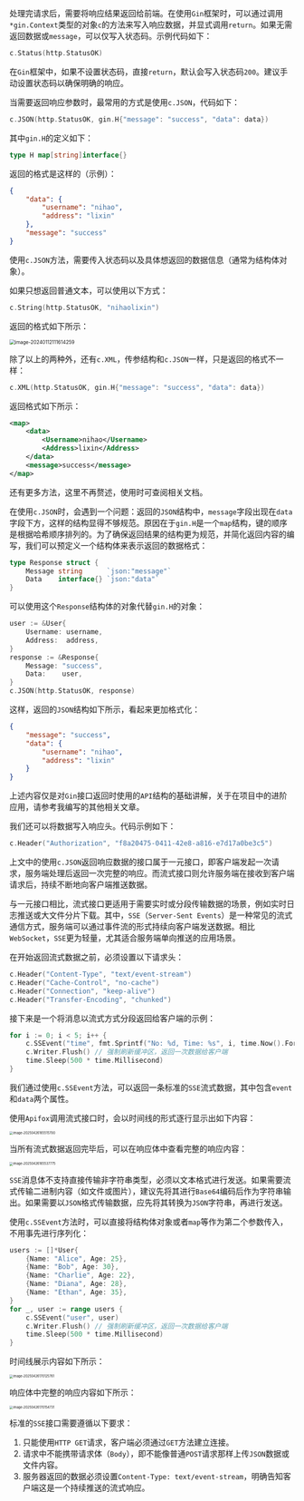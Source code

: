 处理完请求后，需要将响应结果返回给前端。在使用`Gin`框架时，可以通过调用`*gin.Context`类型的对象`c`的方法来写入响应数据，并显式调用`return`。如果无需返回数据或`message`，可以仅写入状态码。示例代码如下：

```go
c.Status(http.StatusOK)
```

在`Gin`框架中，如果不设置状态码，直接`return`，默认会写入状态码`200`。建议手动设置状态码以确保明确的响应。

当需要返回响应参数时，最常用的方式是使用`c.JSON`，代码如下：

```go
c.JSON(http.StatusOK, gin.H{"message": "success", "data": data})
```

其中`gin.H`的定义如下：

```go
type H map[string]interface{}
```

返回的格式是这样的（示例）：

```json
{
    "data": {
        "username": "nihao",
        "address": "lixin"
    },
    "message": "success"
}
```

使用`c.JSON`方法，需要传入状态码以及具体想返回的数据信息（通常为结构体对象）。

如果只想返回普通文本，可以使用以下方式：

```go
c.String(http.StatusOK, "nihaolixin")
```

返回的格式如下所示：

<img src="image/image-20240112111614259.png" alt="image-20240112111614259" style="zoom:60%;" />

除了以上的两种外，还有`c.XML`，传参结构和`c.JSON`一样，只是返回的格式不一样：

```go
c.XML(http.StatusOK, gin.H{"message": "success", "data": data})
```

返回格式如下所示：

```xml
<map>
    <data>
        <Username>nihao</Username>
        <Address>lixin</Address>
    </data>
    <message>success</message>
</map>
```

还有更多方法，这里不再赘述，使用时可查阅相关文档。

在使用`c.JSON`时，会遇到一个问题：返回的`JSON`结构中，`message`字段出现在`data`字段下方，这样的结构显得不够规范。原因在于`gin.H`是一个`map`结构，键的顺序是根据哈希顺序排列的。为了确保返回结果的结构更为规范，并简化返回内容的编写，我们可以预定义一个结构体来表示返回的数据格式：

```go
type Response struct {
	Message string      `json:"message"`
	Data    interface{} `json:"data"`
}
```

可以使用这个`Response`结构体的对象代替`gin.H`的对象：

```go
user := &User{
	Username: username,
	Address:  address,
}
response := &Response{
	Message: "success",
	Data:    user,
}
c.JSON(http.StatusOK, response)
```

这样，返回的`JSON`结构如下所示，看起来更加格式化：

```json
{
	"message": "success",
    "data": {
        "username": "nihao",
        "address": "lixin"
    }
}
```

上述内容仅是对`Gin`接口返回时使用的`API`结构的基础讲解，关于在项目中的进阶应用，请参考我编写的其他相关文章。

我们还可以将数据写入响应头。代码示例如下：

```go
c.Header("Authorization", "f8a20475-0411-42e8-a816-e7d17a0be3c5")
```

上文中的使用`c.JSON`返回响应数据的接口属于一元接口，即客户端发起一次请求，服务端处理后返回一次完整的响应。而流式接口则允许服务端在接收到客户端请求后，持续不断地向客户端推送数据。

与一元接口相比，流式接口更适用于需要实时或分段传输数据的场景，例如实时日志推送或大文件分片下载。其中，`SSE`（`Server-Sent Events`）是一种常见的流式通信方式，服务端可以通过事件流的形式持续向客户端发送数据。相比`WebSocket`，`SSE`更为轻量，尤其适合服务端单向推送的应用场景。

在开始返回流式数据之前，必须设置以下请求头：

```go
c.Header("Content-Type", "text/event-stream")
c.Header("Cache-Control", "no-cache")
c.Header("Connection", "keep-alive")
c.Header("Transfer-Encoding", "chunked")
```

接下来是一个将消息以流式方式分段返回给客户端的示例：

```go
for i := 0; i < 5; i++ {
	c.SSEvent("time", fmt.Sprintf("No: %d, Time: %s", i, time.Now().Format(time.DateTime)))
	c.Writer.Flush() // 强制刷新缓冲区，返回一次数据给客户端
	time.Sleep(500 * time.Millisecond)
}
```

我们通过使用`c.SSEvent`方法，可以返回一条标准的`SSE`流式数据，其中包含`event`和`data`两个属性。

使用`Apifox`调用流式接口时，会以时间线的形式逐行显示出如下内容：

<img src="image/image-20250426165515700.png" alt="image-20250426165515700" style="zoom:40%;" />

当所有流式数据返回完毕后，可以在响应体中查看完整的响应内容：

<img src="image/image-20250426165537775.png" alt="image-20250426165537775" style="zoom:40%;" />

`SSE`消息体不支持直接传输非字符串类型，必须以文本格式进行发送。如果需要流式传输二进制内容（如文件或图片），建议先将其进行`Base64`编码后作为字符串输出。如果需要以`JSON`格式传输数据，应先将其转换为`JSON`字符串，再进行发送。

使用`c.SSEvent`方法时，可以直接将结构体对象或者`map`等作为第二个参数传入，不用事先进行序列化：

```go
users := []*User{
	{Name: "Alice", Age: 25},
	{Name: "Bob", Age: 30},
	{Name: "Charlie", Age: 22},
	{Name: "Diana", Age: 28},
	{Name: "Ethan", Age: 35},
}
for _, user := range users {
	c.SSEvent("user", user)
	c.Writer.Flush() // 强制刷新缓冲区，返回一次数据给客户端
	time.Sleep(500 * time.Millisecond)
}
```

时间线展示内容如下所示：

<img src="image/image-20250426170125761.png" alt="image-20250426170125761" style="zoom:40%;" />

响应体中完整的响应内容如下所示：

<img src="image/image-20250426170154731.png" alt="image-20250426170154731" style="zoom:40%;" />

标准的`SSE`接口需要遵循以下要求：

1. 只能使用`HTTP GET`请求，客户端必须通过`GET`方法建立连接。
2. 请求中不能携带请求体（`Body`），即不能像普通`POST`请求那样上传`JSON`数据或文件内容。
3. 服务器返回的数据必须设置`Content-Type: text/event-stream`，明确告知客户端这是一个持续推送的流式响应。
